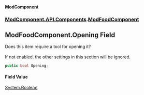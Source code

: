 #### [ModComponent](index.md 'index')
### [ModComponent.API.Components](index.md#ModComponent.API.Components 'ModComponent.API.Components').[ModFoodComponent](ModFoodComponent.md 'ModComponent.API.Components.ModFoodComponent')

## ModFoodComponent.Opening Field

Does this item require a tool for opening it?<br/>  
If not enabled, the other settings in this section will be ignored.

```csharp
public bool Opening;
```

#### Field Value
[System.Boolean](https://docs.microsoft.com/en-us/dotnet/api/System.Boolean 'System.Boolean')